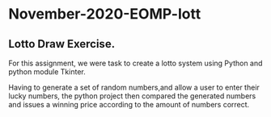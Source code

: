 # November-2020-EOMP-lott
## Lotto Draw Exercise.

For this assignment, we were task to create a lotto system using Python and python module Tkinter.

Having to generate a set of random numbers,and allow a user to enter their lucky numbers, the python project then compared the generated numbers and issues a winning price according  to the amount of numbers correct.
